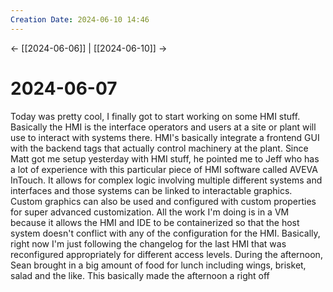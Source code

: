 ```yaml
---
Creation Date: 2024-06-10 14:46
---
```


<- [[2024-06-06]] | [[2024-06-10]]  ->

# 2024-06-07
Today was pretty cool, I finally got to start working on some HMI stuff. Basically the HMI is the interface operators and users at a site or plant will use to interact with systems there. HMI's basically integrate a frontend GUI with the backend tags that actually control machinery at the plant. Since Matt got me setup yesterday with HMI stuff, he pointed me to Jeff who has a lot of experience with this particular piece of HMI software called AVEVA InTouch. It allows for complex logic involving multiple different systems and interfaces and those systems can be linked to interactable graphics. Custom graphics can also be used and configured with custom properties for super advanced customization. All the work I'm doing is in a VM because it allows the HMI and IDE to be containerized so that the host system doesn't conflict with any of the configuration for the HMI. Basically, right now I'm just following the changelog for the last HMI that was reconfigured appropriately for different access levels. During the afternoon, Sean brought in a big amount of food for lunch including wings, brisket, salad and the like. This basically made the afternoon a right off